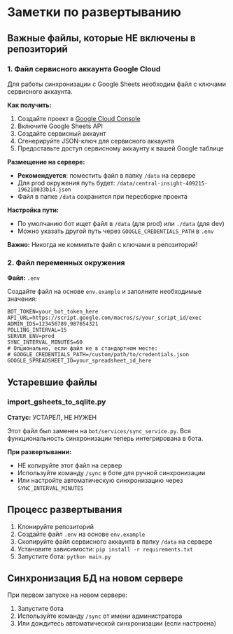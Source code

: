 # Заметки по развертыванию

## Важные файлы, которые НЕ включены в репозиторий

### 1. Файл сервисного аккаунта Google Cloud
Для работы синхронизации с Google Sheets необходим файл с ключами сервисного аккаунта.

**Как получить:**
1. Создайте проект в [Google Cloud Console](https://console.cloud.google.com/)
2. Включите Google Sheets API
3. Создайте сервисный аккаунт
4. Сгенерируйте JSON-ключ для сервисного аккаунта
5. Предоставьте доступ сервисному аккаунту к вашей Google таблице

**Размещение на сервере:**
- **Рекомендуется**: поместить файл в папку `/data` на сервере
- Для prod окружения путь будет: `/data/central-insight-409215-196210033b14.json`
- Файл в папке `/data` сохранится при пересборке проекта

**Настройка пути:**
- По умолчанию бот ищет файл в `/data` (для prod) или `./data` (для dev)
- Можно указать другой путь через `GOOGLE_CREDENTIALS_PATH` в `.env`

**Важно:** Никогда не коммитьте файл с ключами в репозиторий!

### 2. Файл переменных окружения
**Файл:** `.env`

Создайте файл на основе `env.example` и заполните необходимые значения:
```
BOT_TOKEN=your_bot_token_here
API_URL=https://script.google.com/macros/s/your_script_id/exec
ADMIN_IDS=123456789,987654321
POLLING_INTERVAL=15
SERVER_ENV=prod
SYNC_INTERVAL_MINUTES=60
# Опционально, если файл не в стандартном месте:
# GOOGLE_CREDENTIALS_PATH=/custom/path/to/credentials.json
GOOGLE_SPREADSHEET_ID=your_spreadsheet_id_here
```

## Устаревшие файлы

### import_gsheets_to_sqlite.py
**Статус:** УСТАРЕЛ, НЕ НУЖЕН

Этот файл был заменен на `bot/services/sync_service.py`. Вся функциональность синхронизации теперь интегрирована в бота.

**При развертывании:**
- НЕ копируйте этот файл на сервер
- Используйте команду `/sync` в боте для ручной синхронизации
- Или настройте автоматическую синхронизацию через `SYNC_INTERVAL_MINUTES`

## Процесс развертывания

1. Клонируйте репозиторий
2. Создайте файл `.env` на основе `env.example`
3. Скопируйте файл сервисного аккаунта в папку `/data` на сервере
4. Установите зависимости: `pip install -r requirements.txt`
5. Запустите бота: `python main.py`

## Синхронизация БД на новом сервере

При первом запуске на новом сервере:
1. Запустите бота
2. Используйте команду `/sync` от имени администратора
3. Или дождитесь автоматической синхронизации (если настроена)